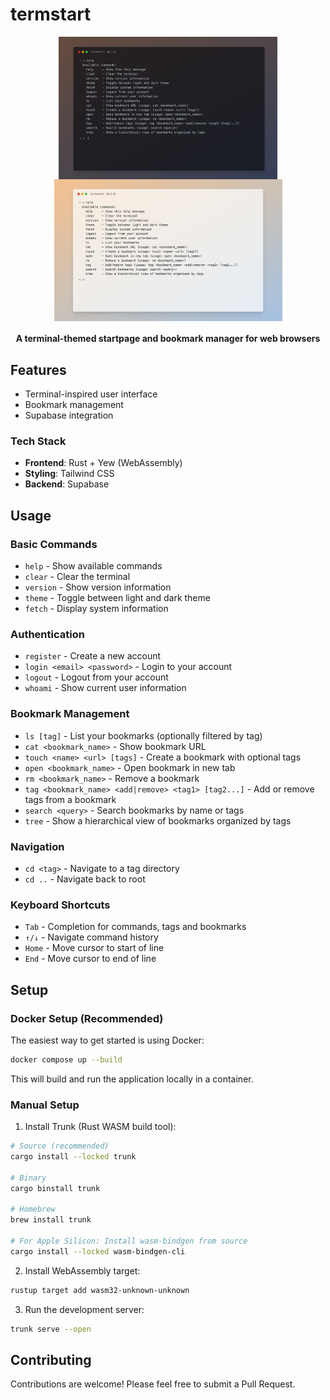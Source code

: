 # termstart

<div align="center">
    <img align="top" src="./assets/dark.png" width=350>
    <img align="top" src="./assets/light.png" width=365>

<br>
<h4>A terminal-themed startpage and bookmark manager for web browsers </h4>

</div>

## Features

- Terminal-inspired user interface
- Bookmark management
- Supabase integration

### Tech Stack

- **Frontend**: Rust + Yew (WebAssembly)
- **Styling**: Tailwind CSS
- **Backend**: Supabase

## Usage

### Basic Commands

- `help` - Show available commands
- `clear` - Clear the terminal
- `version` - Show version information
- `theme` - Toggle between light and dark theme
- `fetch` - Display system information

### Authentication

- `register` - Create a new account
- `login <email> <password>` - Login to your account
- `logout` - Logout from your account
- `whoami` - Show current user information

### Bookmark Management

- `ls [tag]` - List your bookmarks (optionally filtered by tag)
- `cat <bookmark_name>` - Show bookmark URL
- `touch <name> <url> [tags]` - Create a bookmark with optional tags
- `open <bookmark_name>` - Open bookmark in new tab
- `rm <bookmark_name>` - Remove a bookmark
- `tag <bookmark_name> <add|remove> <tag1> [tag2...]` - Add or remove tags from a bookmark
- `search <query>` - Search bookmarks by name or tags
- `tree` - Show a hierarchical view of bookmarks organized by tags

### Navigation

- `cd <tag>` - Navigate to a tag directory
- `cd ..` - Navigate back to root

### Keyboard Shortcuts

- `Tab` - Completion for commands, tags and bookmarks
- `↑/↓` - Navigate command history
- `Home` - Move cursor to start of line
- `End` - Move cursor to end of line

## Setup

### Docker Setup (Recommended)

The easiest way to get started is using Docker:

```bash
docker compose up --build
```

This will build and run the application locally in a container.

### Manual Setup

1. Install Trunk (Rust WASM build tool):

```bash
# Source (recommended)
cargo install --locked trunk

# Binary
cargo binstall trunk

# Homebrew
brew install trunk

# For Apple Silicon: Install wasm-bindgen from source
cargo install --locked wasm-bindgen-cli
```

2. Install WebAssembly target:

```bash
rustup target add wasm32-unknown-unknown
```

3. Run the development server:

```bash
trunk serve --open
```

## Contributing

Contributions are welcome! Please feel free to submit a Pull Request.